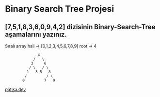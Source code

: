 # Binary Search Tree Projesi

## [7,5,1,8,3,6,0,9,4,2] dizisinin Binary-Search-Tree aşamalarını yazınız.


Sıralı array hali -> [0,1,2,3,4,5,6,7,8,9]
root -> 4

                   4
                 /   \
                2     6
               / \   / \
              1   3 5   8
             /         / \
            0         7   9


[patika.dev](https://app.patika.dev/)
